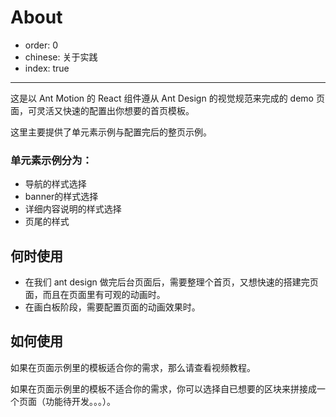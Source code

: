 # About

- order: 0
- chinese: 关于实践
- index: true

---
这是以 Ant Motion 的 React 组件遵从 Ant Design 的视觉规范来完成的 demo 页面，可灵活又快速的配置出你想要的首页模板。

这里主要提供了单元素示例与配置完后的整页示例。

### 单元素示例分为：
- 导航的样式选择
- banner的样式选择
- 详细内容说明的样式选择
- 页尾的样式

## 何时使用

- 在我们 ant design 做完后台页面后，需要整理个首页，又想快速的搭建完页面，而且在页面里有可观的动画时。
- 在画白板阶段，需要配置页面的动画效果时。

## 如何使用

如果在页面示例里的模板适合你的需求，那么请查看视频教程。

如果在页面示例里的模板不适合你的需求，你可以选择自已想要的区块来拼接成一个页面（功能待开发。。。）。
